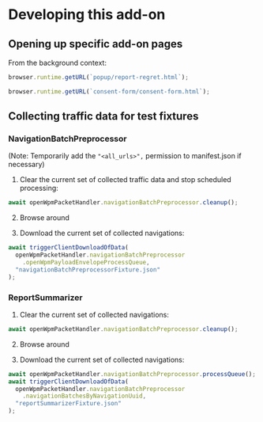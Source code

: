 # Developing this add-on

## Opening up specific add-on pages

From the background context:

```javascript
browser.runtime.getURL(`popup/report-regret.html`);
```

```javascript
browser.runtime.getURL(`consent-form/consent-form.html`);
```

## Collecting traffic data for test fixtures

### NavigationBatchPreprocessor

(Note: Temporarily add the `"<all_urls>",` permission to manifest.json if necessary)

1. Clear the current set of collected traffic data and stop scheduled processing:

```javascript
await openWpmPacketHandler.navigationBatchPreprocessor.cleanup();
```

2. Browse around

3. Download the current set of collected navigations:

```javascript
await triggerClientDownloadOfData(
  openWpmPacketHandler.navigationBatchPreprocessor
    .openWpmPayloadEnvelopeProcessQueue,
  "navigationBatchPreprocessorFixture.json"
);
```

### ReportSummarizer

1. Clear the current set of collected navigations:

```javascript
await openWpmPacketHandler.navigationBatchPreprocessor.cleanup();
```

2. Browse around

3. Download the current set of collected navigations:

```javascript
await openWpmPacketHandler.navigationBatchPreprocessor.processQueue();
await triggerClientDownloadOfData(
  openWpmPacketHandler.navigationBatchPreprocessor
    .navigationBatchesByNavigationUuid,
  "reportSummarizerFixture.json"
);
```
